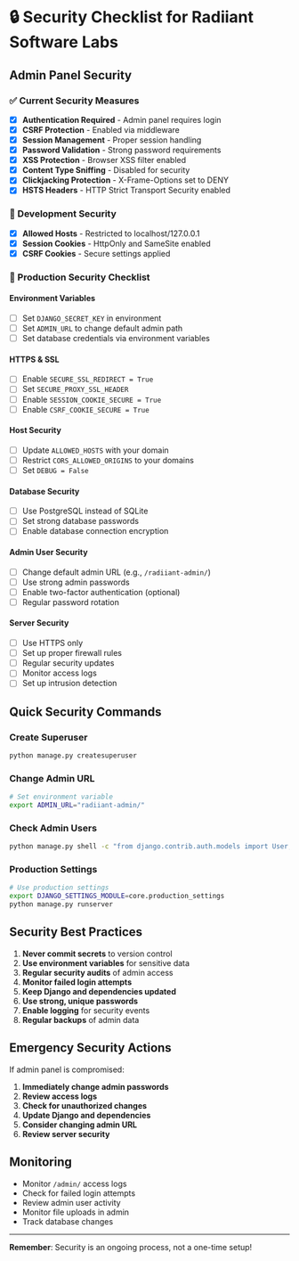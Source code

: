 # 🔒 Security Checklist for Radiiant Software Labs

## Admin Panel Security

### ✅ Current Security Measures
- [x] **Authentication Required** - Admin panel requires login
- [x] **CSRF Protection** - Enabled via middleware
- [x] **Session Management** - Proper session handling
- [x] **Password Validation** - Strong password requirements
- [x] **XSS Protection** - Browser XSS filter enabled
- [x] **Content Type Sniffing** - Disabled for security
- [x] **Clickjacking Protection** - X-Frame-Options set to DENY
- [x] **HSTS Headers** - HTTP Strict Transport Security enabled

### 🔧 Development Security
- [x] **Allowed Hosts** - Restricted to localhost/127.0.0.1
- [x] **Session Cookies** - HttpOnly and SameSite enabled
- [x] **CSRF Cookies** - Secure settings applied

### 🚀 Production Security Checklist

#### Environment Variables
- [ ] Set `DJANGO_SECRET_KEY` in environment
- [ ] Set `ADMIN_URL` to change default admin path
- [ ] Set database credentials via environment variables

#### HTTPS & SSL
- [ ] Enable `SECURE_SSL_REDIRECT = True`
- [ ] Set `SECURE_PROXY_SSL_HEADER`
- [ ] Enable `SESSION_COOKIE_SECURE = True`
- [ ] Enable `CSRF_COOKIE_SECURE = True`

#### Host Security
- [ ] Update `ALLOWED_HOSTS` with your domain
- [ ] Restrict `CORS_ALLOWED_ORIGINS` to your domains
- [ ] Set `DEBUG = False`

#### Database Security
- [ ] Use PostgreSQL instead of SQLite
- [ ] Set strong database passwords
- [ ] Enable database connection encryption

#### Admin User Security
- [ ] Change default admin URL (e.g., `/radiiant-admin/`)
- [ ] Use strong admin passwords
- [ ] Enable two-factor authentication (optional)
- [ ] Regular password rotation

#### Server Security
- [ ] Use HTTPS only
- [ ] Set up proper firewall rules
- [ ] Regular security updates
- [ ] Monitor access logs
- [ ] Set up intrusion detection

## Quick Security Commands

### Create Superuser
```bash
python manage.py createsuperuser
```

### Change Admin URL
```bash
# Set environment variable
export ADMIN_URL="radiiant-admin/"
```

### Check Admin Users
```bash
python manage.py shell -c "from django.contrib.auth.models import User; print('Admin users:', User.objects.filter(is_superuser=True).count())"
```

### Production Settings
```bash
# Use production settings
export DJANGO_SETTINGS_MODULE=core.production_settings
python manage.py runserver
```

## Security Best Practices

1. **Never commit secrets** to version control
2. **Use environment variables** for sensitive data
3. **Regular security audits** of admin access
4. **Monitor failed login attempts**
5. **Keep Django and dependencies updated**
6. **Use strong, unique passwords**
7. **Enable logging** for security events
8. **Regular backups** of admin data

## Emergency Security Actions

If admin panel is compromised:
1. **Immediately change admin passwords**
2. **Review access logs**
3. **Check for unauthorized changes**
4. **Update Django and dependencies**
5. **Consider changing admin URL**
6. **Review server security**

## Monitoring

- Monitor `/admin/` access logs
- Check for failed login attempts
- Review admin user activity
- Monitor file uploads in admin
- Track database changes

---

**Remember**: Security is an ongoing process, not a one-time setup! 